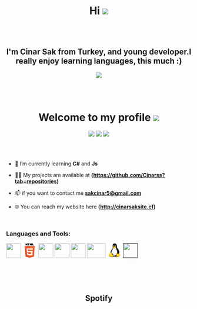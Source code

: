 
<h1 align="center">Hi <img src="https://media.giphy.com/media/hvRJCLFzcasrR4ia7z/giphy.gif" width="25px"></h1>
<br><br>
<h2 align="center">I'm Cinar Sak from Turkey, and young developer.I really enjoy learning languages, this much :) </h2>
<p align="center"> <img src="https://komarev.com/ghpvc/?username=Cinarss&label=Profile%20views&color=0e75b6&style=flat"></p>
<br><br>

<h1 align="center">Welcome to my profile <img src="https://media.giphy.com/media/hvRJCLFzcasrR4ia7z/giphy.gif" width="45px"></h1>
<p align="center">
  <a href="https://discord.com/users/644588418382430208" target"blank_"><img src="https://img.shields.io/badge/Discord%20-7289DA.svg?&style=for-the-badge&logo=discord&logoColor=white"></a>
  <a href="https://open.spotify.com/user/fox5xxhtge1obgyu9ieuog1bb?si=f1e4d96771d24ee7" target"blank_"><img src="https://img.shields.io/badge/Spotify%20-1ed760.svg?&style=for-the-badge&logo=spotify&logoColor=white"></a>
  <a href="https://www.instagram.com/cinarsak/" target"blank_"><img src="https://img.shields.io/badge/INSTAGRAM%20-DC3175.svg?&style=for-the-badge&logo=instagram&logoColor=white"></a>
</p>



<br><br>
- 🌱 I’m currently learning **C#** and **Js**

- 👨‍💻  My projects are available at **(https://github.com/Cinarss?tab=repositories)**

- 📫 if you want to contact me **sakcinar5@gmail.com**

- 🌐 You can reach my website here **(http://cinarsaksite.cf)**


<br>

<h3 align="left">Languages and Tools:</h3>

<p align="left">
  <a href="https://www.python.org"> <img src="https://cdn.worldvectorlogo.com/logos/python-5.svg" height="40px" width="40"></a>
  <a href="https://www.w3.org/html/"> <img src="https://raw.githubusercontent.com/devicons/devicon/master/icons/html5/html5-original-wordmark.svg" height="40px" width="40px"></a>
  <a href="https://code.visualstudio.com"> <img src="https://cdn.worldvectorlogo.com/logos/visual-studio-code-1.svg" width="40px" height="40px"></a>
  <a href="https://visualstudio.microsoft.com/tr/"> <img src="https://cdn.worldvectorlogo.com/logos/visual-studio-2013.svg" width="40px" height="40px"></a>
  <a href="https://www.css.org"> <img src="https://cdn.worldvectorlogo.com/logos/css-3.svg" width="40px" height="40px"></a>
  <a href="https://www.sqlite.org/index.html"> <img src="https://cdn.worldvectorlogo.com/logos/sqlite.svg" width="50px" height="40px"></a>
  <a href="https://www.linux.org"> <img src="https://raw.githubusercontent.com/devicons/devicon/master/icons/linux/linux-original.svg" width="40px" height="40px"></a>
  <a href=""> <img src="https://img.icons8.com/color/50/000000/c-programming.png" width="40px" height="40px"></a> 

</p>

<br><br><br>





<h2 align="center">Spotify</h2>
<div align="center"><a href="https://spotify-github-profile.vercel.app/api/view?uid=fox5xxhtge1obgyu9ieuog1bb&cover_image=true&theme=default)](https://github.com/kittinan/spotify-github-profile"/></a></div>
